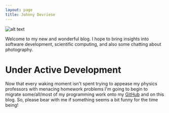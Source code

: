 ```yaml
---
layout: page
title: Johnny Devriese
---
```

![alt text](https://lh3.googleusercontent.com/xN7fFeqwfFevQE1SVoG1-b3Hehi0kWwdbCZButfo5CcMTg1JOSj0tAc_4C4zlUZPlFp0usee2z3xQBqTRzz-ibc9KXq_THRU7_E5R4uhTLCxxJa3ZC8EitMT9oDxXs6xPOSgwtobXRaw99WNsVyEPPlFp_tLftGJVVDKZB3Ws-Jg0u-Mza-y5ENbCYcqPTRViaWJJv4bge60_fMQFmUGz2pzl9OBL2ztuP3JN_6a4rQnkwExSb6SQ4f_EcXyR-7_7jjvzljTBWfGhtchswfzD3VhhUhZSYylLwBJ_QNvsxjxaEzUNQSmpi3MmIWIhf4VpK6WQspZ-WgRtd6CD3Ef3HeEr9RmgCDn8gHARiAEHdEo5Nft3ACOc7GXHSx3NETs1fS5ugkmz4tCclfY6miezxWkGKvNflSd7gUallIVhLsAf1vgfnu7Ix68NvdWkQM0FO4emQyMQzZMdfXtd576-Y9jft0cr5g-g6cfycd8wCkZjY0Oi6CxLDdzCKln-O2Y3uyVbSt3uc3uaT-Qc-cIOXF9XmzwUNLe29VIIixBRttrxaSFNWje6EnhxFvWcT-xs-pzjSOu_tm8HCv5dkO6J9ZO5yDIWn5ozpNQGRa_7-vJfS92uA=w1200-h800-no "mt rainier towering above the trees")

Welcome to my new and wonderful blog.
I hope to bring insights into software development, scientific computing, and also some chatting about photography.


# Under Active Development

Now that every waking moment isn't spent trying to appease my physics professors with menacing homework problems
I'm going to begin to migrate some/all/most of my programming work onto my [GitHub](https://github.com/johnnydevriese) and on this blog. So, please bear with me if something seems a bit funny for the time being!



<!--
#### Landscape Photography

Mount Rainier is truly a sight to behold. It's a fantastic part of the Seattle skyline on the handful of clear days.


 ~~strike~~

I can write something here

$$
y = mx + b
$$

or I can write something here too?


## Heading Level 2

Lorem ipsum dolor sit amet, consectetur adipisicing elit, sed do eiusmod tempor incididunt ut labore et dolore magna aliqua. Ut enim ad minim veniam, quis nostrud exercitation ullamco laboris nisi ut aliquip ex ea commodo consequat. Duis aute irure dolor in reprehenderit in voluptate velit esse cillum dolore eu fugiat nulla pariatur. Excepteur sint occaecat cupidatat non proident, sunt in culpa qui officia deserunt mollit anim id est laborum.

{% highlight scss %}
  .header {
    font-size: 100px;
  }
{% endhighlight %}

### Heading Level 3

> Lorem ipsum dolor sit amet, consectetur adipisicing elit, sed do eiusmod tempor incididunt ut labore et dolore magna aliqua. Ut enim ad minim veniam, quis nostrud exercitation ullamco laboris.

Lorem ipsum dolor sit amet, consectetur adipisicing elit, sed do eiusmod tempor incididunt ut labore et dolore magna aliqua. Ut enim ad minim veniam, quis nostrud exercitation ullamco laboris nisi ut aliquip ex ea commodo consequat. Duis aute irure dolor in reprehenderit in voluptate velit esse cillum dolore eu fugiat nulla pariatur. Excepteur sint occaecat cupidatat non proident, sunt in culpa qui officia deserunt mollit anim id est laborum.
-->